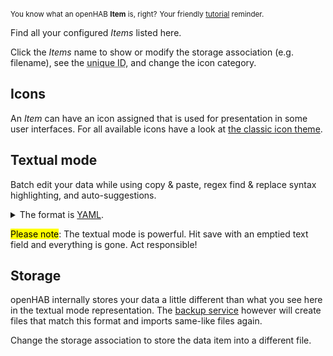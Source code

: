 <small>You know what an openHAB **Item** is, right?</small>
<small class="blockquote-footer">Your friendly [tutorial](tutorial-1.html) reminder.</small>

Find all your configured *Items* listed here.

Click the *Items* name to show or modify the storage association (e.g. filename),
see the <abbr title="The ID is used by Rules and Scripts">unique ID</abbr>, and change
the icon category.

## Icons

An *Item* can have an icon assigned that is used for presentation in some user interfaces.
For all available icons have a look at
[the classic icon theme](https://www.openhab.org/docs/configuration/iconsets/classic/).

## Textual mode

Batch edit your data while using copy &amp; paste, regex find &amp; replace syntax highlighting, and auto-suggestions.

<p>
<details>
<summary>The format is <a target="_blank" href="https://en.wikipedia.org/wiki/YAML">YAML</a>.</summary>
Synopsis:

* Whitespace indentation denotes the structure.
* Comments begin with the number sign (#).
* List members are denoted by a leading hyphen (-) with one member per line.
* Express associative data in the form "key: value".
</details>
</p>

<mark>Please note</mark>: The textual mode is powerful.
Hit save with an emptied text field and everything is gone. Act responsible!

## Storage

openHAB internally stores your data a little different than what you see 
here in the textual mode representation. The [backup service](maintenance.html) however
will create files that match this format and imports same-like files again.

Change the storage association to store the data item into a different
file.
